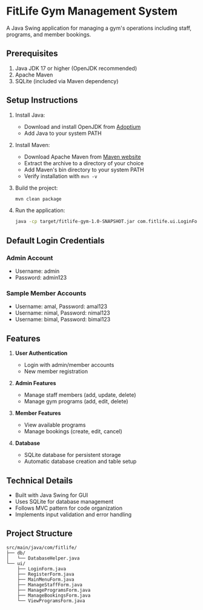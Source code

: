 # FitLife Gym Management System

A Java Swing application for managing a gym's operations including staff, programs, and member bookings.

## Prerequisites

1. Java JDK 17 or higher (OpenJDK recommended)
2. Apache Maven
3. SQLite (included via Maven dependency)

## Setup Instructions

1. Install Java:
   - Download and install OpenJDK from [Adoptium](https://adoptium.net/)
   - Add Java to your system PATH

2. Install Maven:
   - Download Apache Maven from [Maven website](https://maven.apache.org/download.cgi)
   - Extract the archive to a directory of your choice
   - Add Maven's bin directory to your system PATH
   - Verify installation with `mvn -v`

3. Build the project:
   ```bash
   mvn clean package
   ```

4. Run the application:
   ```bash
   java -cp target/fitlife-gym-1.0-SNAPSHOT.jar com.fitlife.ui.LoginForm
   ```

## Default Login Credentials

### Admin Account
- Username: admin
- Password: admin123

### Sample Member Accounts
- Username: amal, Password: amal123
- Username: nimal, Password: nimal123
- Username: bimal, Password: bimal123

## Features

1. **User Authentication**
   - Login with admin/member accounts
   - New member registration

2. **Admin Features**
   - Manage staff members (add, update, delete)
   - Manage gym programs (add, edit, delete)

3. **Member Features**
   - View available programs
   - Manage bookings (create, edit, cancel)

4. **Database**
   - SQLite database for persistent storage
   - Automatic database creation and table setup

## Technical Details

- Built with Java Swing for GUI
- Uses SQLite for database management
- Follows MVC pattern for code organization
- Implements input validation and error handling

## Project Structure

```
src/main/java/com/fitlife/
├── db/
│   └── DatabaseHelper.java
└── ui/
    ├── LoginForm.java
    ├── RegisterForm.java
    ├── MainMenuForm.java
    ├── ManageStaffForm.java
    ├── ManageProgramsForm.java
    ├── ManageBookingsForm.java
    └── ViewProgramsForm.java
```